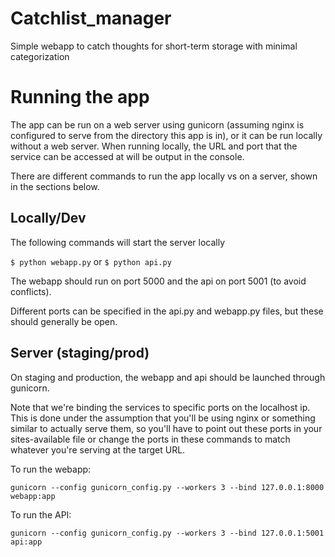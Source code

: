 # Catchlist_manager
Simple webapp to catch thoughts for short-term storage with minimal categorization

# Running the app

The app can be run on a web server using gunicorn (assuming nginx is
configured to serve from the directory this app is in), or it can be run 
locally without a web server. When running locally, the URL and port that 
the service can be accessed at will be output in the console.

There are different commands to run the app locally vs on a server, shown
in the sections below.

## Locally/Dev

The following commands will start the server locally

`$ python webapp.py`
or
`$ python api.py`

The webapp should run on port 5000 and the api on port 5001 (to avoid 
conflicts).

Different ports can be specified in the api.py and webapp.py files, 
but these should generally be open. 

## Server (staging/prod)
On staging and production, the webapp and api should be launched through 
gunicorn.

Note that we're binding the services to specific ports on the localhost ip.
This is done under the assumption that you'll be using nginx or something 
similar to actually serve them, so you'll have to point out these ports in
your sites-available file or change the ports in these commands to match
whatever you're serving at the target URL.

To run the webapp:

`gunicorn --config gunicorn_config.py --workers 3 --bind 127.0.0.1:8000 webapp:app`

To run the API:

`gunicorn --config gunicorn_config.py --workers 3 --bind 127.0.0.1:5001 api:app`

